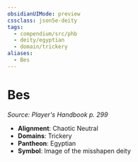 ```yaml
---
obsidianUIMode: preview
cssclass: json5e-deity
tags:
  - compendium/src/phb
  - deity/egyptian
  - domain/trickery
aliases:
  - Bes
---
```

# Bes
*Source: Player's Handbook p. 299* 

- **Alignment**: Chaotic Neutral
- **Domains**: Trickery
- **Pantheon**: Egyptian
- **Symbol**: Image of the misshapen deity